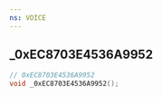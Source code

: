 ```yaml
---
ns: VOICE
---
```

## _0xEC8703E4536A9952

```c
// 0xEC8703E4536A9952
void _0xEC8703E4536A9952();
```

